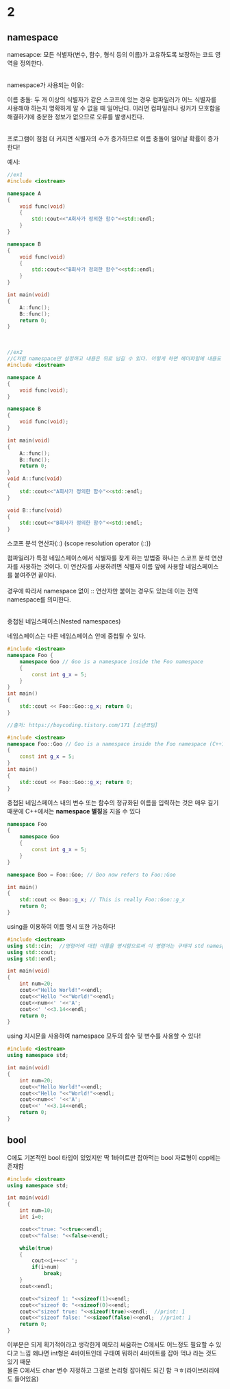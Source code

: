 # 2

## namespace
<p></p>
namesapce: 모든 식별자(변수, 함수, 형식 등의 이름)가 고유하도록 보장하는 코드 영역을 정의한다.<br><br>
<p>namespace가 사용되는 이유:</p>
이름 충돌: 두 개 이상의 식별자가 같은 스코프에 있는 경우 컴파일러가 어느 식별자를 사용해야 하는지 명확하게 알 수 없을 때 일어난다. 이러면 컴파일러나 링커가 모호함을 해결하기에 충분한 정보가 없으므로 오류를 발생시킨다.<br><br>

프로그램이 점점 더 커지면 식별자의 수가 증가하므로 이름 충돌이 일어날 확률이 증가한다!

<p>예시: </p>

```cpp
//ex1
#include <iostream>

namespace A
{
	void func(void)
	{
		std::cout<<"A회사가 정의한 함수"<<std::endl;
	}
}

namespace B
{
	void func(void)
	{
		std::cout<<"B회사가 정의한 함수"<<std::endl;
	}
}

int main(void)
{
	A::func();
	B::func();
	return 0;
}
```
<br>

```cpp
//ex2
//C처럼 namespace만 설정하고 내용은 뒤로 넘길 수 있다. 이렇게 하면 헤더파일에 내용도 넣어줄 수 있음
#include <iostream>

namespace A
{
	void func(void);
}

namespace B
{
    void func(void);
}

int main(void)
{
	A::func();
	B::func();
	return 0;
}
void A::func(void)
{
    std::cout<<"A회사가 정의한 함수"<<std::endl;
}

void B::func(void)
{
    std::cout<<"B회사가 정의한 함수"<<std::endl;
}
```

<p>스코프 분석 연산자(::) (scope resolution operator (::))</p>
컴파일러가 특정 네임스페이스에서 식별자를 찾게 하는 방법중 하나는 스코프 분석 연산자를 사용하는 것이다. 이 연산자를 사용하려면 식별자 이름 앞에 사용할 네임스페이스를 붙여주면 끝이다.
<br><br>
경우에 따라서 namespace 없이 :: 연산자만 붙이는 경우도 있는데 이는 전역 namespace를 의미한다.
<br><br>
<p>중첩된 네임스페이스(Nested namespaces)</p>
네임스페이스는 다른 네임스페이스 안에 중첩될 수 있다.

```cpp
#include <iostream> 
namespace Foo { 
    namespace Goo // Goo is a namespace inside the Foo namespace 
    { 
        const int g_x = 5; 
    } 
} 
int main() 
{ 
    std::cout << Foo::Goo::g_x; return 0; 
}

//출처: https://boycoding.tistory.com/171 [소년코딩]
```

```cpp
#include <iostream> 
namespace Foo::Goo // Goo is a namespace inside the Foo namespace (C++17 style) 
{ 
    const int g_x = 5; 
} 
int main() 
{ 
    std::cout << Foo::Goo::g_x; return 0; 
}
```

<p> 중첩된 네임스페이스 내의 변수 또는 함수의 정규화된 이름을 입력하는 것은 매우 길기 때문에 C++에서는 <b>namespace 별칭</b>을 지을 수 있다</p>

```cpp
namespace Foo 
{ 
    namespace Goo 
    { 
        const int g_x = 5; 
    } 
} 

namespace Boo = Foo::Goo; // Boo now refers to Foo::Goo 

int main() 
{ 
    std::cout << Boo::g_x; // This is really Foo::Goo::g_x 
    return 0; 
}
```

<p>using을 이용하여 이름 명시 또한 가능하다!</p>

```cpp
#include <iostream>
using std::cin;  //명령어에 대한 이름을 명시함으로써 이 명령어는 구태여 std namespace를 명시하지 않아도 됨!
using std::cout;
using std::endl;

int main(void)
{
	int num=20;
	cout<<"Hello World!"<<endl;
	cout<<"Hello "<<"World!"<<endl;
	cout<<num<<' '<<'A';
	cout<<' '<<3.14<<endl;
	return 0;
}
```

<p>using 지시문을 사용하여 namespace 모두의 함수 및 변수를 사용할 수 있다!</p>

```cpp
#include <iostream>
using namespace std;

int main(void)
{
	int num=20;
	cout<<"Hello World!"<<endl;
	cout<<"Hello "<<"World!"<<endl;
	cout<<num<<' '<<'A';
	cout<<' '<<3.14<<endl;
	return 0;
}
```

## bool
<p></p>
C에도 기본적인 bool 타입이 있었지만 딱 1바이트만 잡아먹는 bool 자료형이 cpp에는 존재함

```cpp
#include <iostream>
using namespace std;

int main(void)
{
	int num=10;
	int i=0;

	cout<<"true: "<<true<<endl;
	cout<<"false: "<<false<<endl;

	while(true)
	{
		cout<<i++<<' ';
		if(i>num)
			break;
	}
	cout<<endl;

	cout<<"sizeof 1: "<<sizeof(1)<<endl;
	cout<<"sizeof 0: "<<sizeof(0)<<endl;
	cout<<"sizeof true: "<<sizeof(true)<<endl;  //print: 1
	cout<<"sizeof false: "<<sizeof(false)<<endl;  //print: 1
	return 0;
}
```
이부분은 되게 획기적이라고 생각한게 메모리 싸움하는 C에서도 어느정도 필요할 수 있다고 느낌 왜냐면 int형은 4바이트인데 구태여 뭐하러 4바이트를 잡아 먹냐 라는 것도 있기 때문
<br>
물론 C에서도 char 변수 지정하고 그걸로 논리형 잡아줘도 되긴 함 ㅋㅎ(라이브러리에도 들어있음)